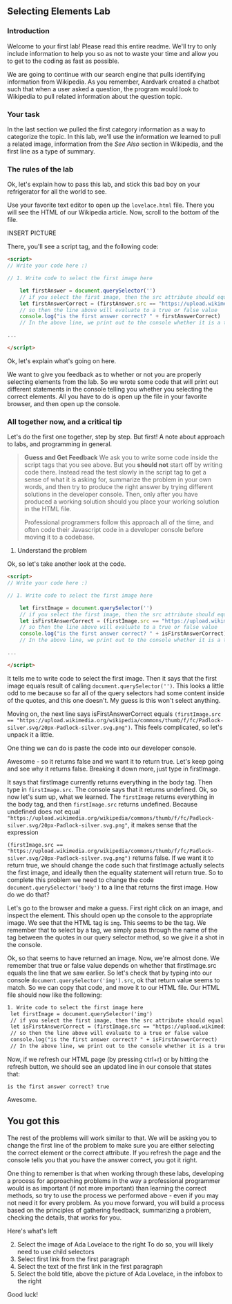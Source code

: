 ## Selecting Elements Lab

### Introduction

Welcome to your first lab!  Please read this entire readme.  We'll try to only include information to help you so as not to waste your time and allow you to get to the coding as fast as possible.

We are going to continue with our search engine that pulls identifying information from Wikipedia.  As you remember, Aardvark created a chatbot such that when a user asked a question, the program would look to Wikipedia to pull related information about the question topic.


### Your task
In the last section we pulled the first category information as a way to categorize the topic.  In this lab, we'll use the information we learned to pull a related image, information from the *See Also* section in Wikipedia, and the first line as a type of summary.


### The rules of the lab

Ok, let's explain how to pass this lab, and stick this bad boy on your refrigerator for all the world to see.

Use your favorite text editor to open up the `lovelace.html` file.  There you will see the HTML of our Wikipedia article.  Now, scroll to the bottom of the file.

INSERT PICTURE

There, you'll see a script tag, and the following code:

```html
<script>
// Write your code here :)

// 1. Write code to select the first image here

	let firstAnswer = document.querySelector('')
	// if you select the first image, then the src attribute should equal the url on the line below
	let firstAnswerCorrect = (firstAnswer.src == "https://upload.wikimedia.org/wikipedia/commons/thumb/f/fc/Padlock-silver.svg/20px-Padlock-silver.svg.png")
	// so then the line above will evaluate to a true or false value
	console.log("is the first answer correct? " + firstAnswerCorrect)
	// In the above line, we print out to the console whether it is a true or false statement

...

</script>
```

Ok, let's explain what's going on here.  

We want to give you feedback as to whether or not you are properly selecting elements from the lab.  So we wrote some code that will print out different statements in the console telling you whether you selecting the correct elements.  All you have to do is open up the file in your favorite browser, and then open up the console.

### All together now, and a critical tip

Let's do the first one together, step by step.  But first! A note about approach to labs, and programming in general.

> **Guess and Get Feedback**  We ask you to write some code inside the script tags that you see above.  But you **should not** start off by writing code there.  Instead read the test slowly in the script tag to get a sense of what it is asking for, summarize the problem in your own words, and then try to produce the right answer by trying different solutions in the developer console.  Then, only after you have produced a working solution should you place your working solution in the HTML file.  
>
> Professional programmers follow this approach all of the time, and often code their Javascript code in a developer console before moving it to a codebase.

1. Understand the problem

Ok, so let's take another look at the code.

```html
<script>
// Write your code here :)

// 1. Write code to select the first image here

	let firstImage = document.querySelector('')
	// if you select the first image, then the src attribute should equal the url on the line below
	let isFirstAnswerCorrect = (firstImage.src == "https://upload.wikimedia.org/wikipedia/commons/thumb/f/fc/Padlock-silver.svg/20px-Padlock-silver.svg.png")
	// so then the line above will evaluate to a true or false value
	console.log("is the first answer correct? " + isFirstAnswerCorrect)
	// In the above line, we print out to the console whether it is a true or false statement

...

</script>
```

It tells me to write code to select the first image.  Then it says that the first image equals result of calling `document.querySelector('')`.  This looks a little odd to me because so far all of the query selectors had some content inside of the quotes, and this one doesn't.  My guess is this won't select anything.  

Moving on, the next line says isFirstAnswerCorrect equals `(firstImage.src == "https://upload.wikimedia.org/wikipedia/commons/thumb/f/fc/Padlock-silver.svg/20px-Padlock-silver.svg.png")`.  This feels complicated, so let's unpack it a little.  

One thing we can do is paste the code into our developer console.

Awesome - so it returns false and we want it to return true.  Let's keep going and see why it returns false.  Breaking it down more, just type in firstImage.  

It says that firstImage currently returns everything in the body tag.  Then type in `firstImage.src`.  The console says that it returns undefined.  Ok, so now let's sum up, what we learned.  The `firstImage` returns everything in the body tag, and then `firstImage.src` returns undefined.  Because undefined does not equal `"https://upload.wikimedia.org/wikipedia/commons/thumb/f/fc/Padlock-silver.svg/20px-Padlock-silver.svg.png"`, it makes sense that the expression

`(firstImage.src == "https://upload.wikimedia.org/wikipedia/commons/thumb/f/fc/Padlock-silver.svg/20px-Padlock-silver.svg.png")` returns false.  If we want it to return true, we should change the code such that firstImage actually selects the first image, and ideally then the equality statement will return true.  So to complete this problem we need to change the code `document.querySelector('body')` to a line that returns the first image.  How do we do that?

Let's go to the browser and make a guess.  First right click on an image, and inspect the element.  This should open up the console to the appropriate image.  We see that the HTML tag is `img`.  This seems to be the tag.  We remember that to select by a tag, we simply pass through the name of the tag between the quotes in our query selector method, so we give it a shot in the console.  

Ok, so that seems to have returned an image.  Now, we're almost done.  We remember that true or false value depends on whether that firstImage.src equals the line that we saw earlier.  So let's check that by typing into our console `document.querySelector('img').src`, ok that return value seems to match.  So we can copy that code, and move it to our HTML file.  Our HTML file should now like the following:

```html
1. Write code to select the first image here
 let firstImage = document.querySelector('img')
 // if you select the first image, then the src attribute should equal the url on the line below
 let isFirstAnswerCorrect = (firstImage.src == "https://upload.wikimedia.org/wikipedia/commons/thumb/f/fc/Padlock-silver.svg/20px-Padlock-silver.svg.png")
 // so then the line above will evaluate to a true or false value
 console.log("is the first answer correct? " + isFirstAnswerCorrect)
 // In the above line, we print out to the console whether it is a true or false statement
```

Now, if we refresh our HTML page (by pressing ctrl+r) or by hitting the refresh button, we should see an updated line in our console that states that:

`is the first answer correct? true`

Awesome.

## You got this

The rest of the problems will work similar to that.  We will be asking you to change the first line of the problem to make sure you are either selecting the correct element or the correct attribute.  If you refresh the page and the console tells you that you have the answer correct, you got it right.

One thing to remember is that when working through these labs, developing a process for approaching problems in the way a professional programmer would is as important (if not more important) than learning the correct methods, so try to use the process we performed above - even if you may not need it for every problem.  As you move forward, you will build a process based on the principles of gathering feedback, summarizing a problem, checking the details, that works for you.

Here's what's left

  2. Select the image of Ada Lovelace to the right
    To do so, you will likely need to use child selectors
  3. Select first link from the first paragraph
  4. Select the text of the first link in the first paragraph
  5. Select the bold title, above the picture of Ada Lovelace, in the infobox to the right

Good luck!
